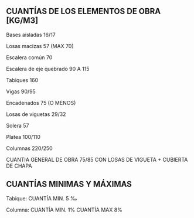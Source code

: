  ## CUANTÍAS DE LOS ELEMENTOS DE OBRA [KG/M3]
 
 Bases aisladas 16/17
 
 Losas macizas 57 (MAX 70)
 
 Escalera común 70
 
 Escalera de eje quebrado  90 A 115
 
 Tabiques 160
 
 Vigas 90/95
 
 Encadenados 75 (O MENOS)
 
 Losas de viguetas 29/32
 
 Solera 57
 
 Platea 100/110

 Columnas 220/250

 CUANTIA GENERAL DE OBRA 75/85 CON LOSAS DE VIGUETA + CUBIERTA DE CHAPA

  ## CUANTÍAS MINIMAS Y MÁXIMAS
  
  Tabique: CUANTÍA MIN. 5 ‰

  Columna: CUANTÍA MIN. 1% CUANTÍA MAX 8%

  

